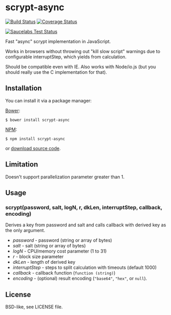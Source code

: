 scrypt-async
============

[![Build Status](https://travis-ci.org/dchest/scrypt-async-js.svg?branch=master)](https://travis-ci.org/dchest/scrypt-async-js)
[![Coverage Status](https://coveralls.io/repos/dchest/scrypt-async-js/badge.svg)](https://coveralls.io/r/dchest/scrypt-async-js)

[![Saucelabs Test Status](https://saucelabs.com/browser-matrix/evilaliv3.svg)](https://saucelabs.com/u/evilaliv3)

Fast "async" scrypt implementation in JavaScript.

Works in browsers without throwing out "kill slow script" warnings due to
configurable interruptStep, which yields from calculation.

Should be compatible even with IE. Also works with Node/io.js (but you should really use the C implementation for that).


Installation
------------

You can install it via a package manager:

[Bower](http://bower.io):

    $ bower install scrypt-async

[NPM](https://www.npmjs.org/):

    $ npm install scrypt-async

or [download source code](https://github.com/dchest/scrypt-async-js/releases).


Limitation
----------

Doesn't support parallelization parameter greater than 1.


Usage
-----

### scrypt(password, salt, logN, r, dkLen, interruptStep, callback, encoding)
	
Derives a key from password and salt and calls callback with derived
key as the only argument.
	
* *password* - password (string or array of bytes)
* *salt* - salt (string or array of bytes)
* *logN* - CPU/memory cost parameter (1 to 31)
* *r* - block size parameter
* *dkLen* - length of derived key
* *interruptStep* - steps to split calculation with timeouts (default 1000)
* *callback* - callback function (`function (string)`)
* *encoding* - (optional) result encoding (`"base64"`, `"hex"`, or `null`).


License
-------

BSD-like, see LICENSE file.
